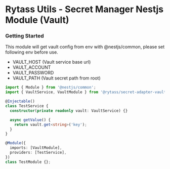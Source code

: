 # Rytass Utils - Secret Manager Nestjs Module (Vault)

### Getting Started

This module will get vault config from env with @nestjs/common, please set following env before use.

- VAULT_HOST (Vault service base url)
- VAULT_ACCOUNT
- VAULT_PASSWORD
- VAULT_PATH (Vault secret path from root)

```typescript
import { Module } from '@nestjs/common';
import { VaultService, VaultModule } from '@rytass/secret-adapter-vault-nestjs';

@Injectable()
class TestService {
  constructor(private readonly vault: VaultService) {}

  async getValue() {
    return vault.get<string>('key');
  }
}

@Module({
  imports: [VaultModule],
  providers: [TestService],
})
class TestModule {};
```
